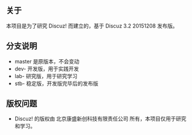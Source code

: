 ## 关于
本项目是为了研究 Discuz! 而建立的，基于 Discuz 3.2 20151208 发布版。

## 分支说明
* master 是原版本，不会变动
* dev- 开发版，用于实践开发
* lab- 研究版，用于研究学习
* stb- 稳定版，开发版完毕后的发布版

## 版权问题
* Discuz! 的版权由 北京康盛新创科技有限责任公司 所有，本项目仅用于研究和学习。
